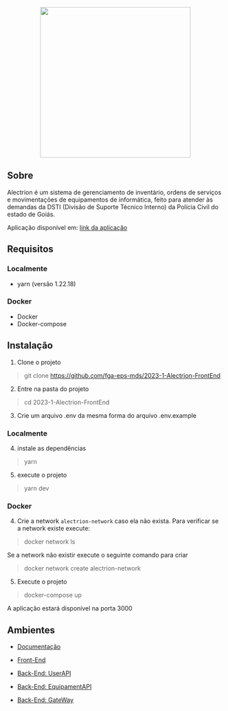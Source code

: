 <div align="center">
    <img src="https://github.com/fga-eps-mds/2022-1-Alectrion-DOC/blob/gh-pages/docs/documentation/Documentos/Identidade%20Visual/S%C3%ADmbolo_Alectrion.png?raw=true" height="350px" width="350px">
</div>

## Sobre

Alectrion é um sistema de gerenciamento de inventário, ordens de serviços e movimentações de equipamentos de informática,
feito para atender às demandas da DSTI (Divisão de Suporte Técnico Interno) da Polícia Civil do estado de Goiás.

Aplicação disponível em: [link da aplicação](https://alectrion-2023.herokuapp.com/)

## Requisitos
### Localmente
- yarn (versão 1.22.18)
### Docker
- Docker
- Docker-compose

## Instalação

1. Clone o projeto

> git clone https://github.com/fga-eps-mds/2023-1-Alectrion-FrontEnd

2. Entre na pasta do projeto

> cd 2023-1-Alectrion-FrontEnd

3. Crie um arquivo .env da mesma forma do arquivo .env.example 
### Localmente
4. instale as dependências

> yarn

5. execute o projeto

> yarn dev

### Docker
4. Crie a network ```alectrion-network``` caso ela não exista. Para verificar se a network existe execute:

> docker network ls

Se a network não existir execute o seguinte comando para criar
> docker network create alectrion-network

5. Execute o projeto
    
> docker-compose up

A aplicação estará disponível na porta 3000

## Ambientes

- [Documentação](https://github.com/fga-eps-mds/2023-1-Alectrion-DOC)

- [Front-End](https://github.com/fga-eps-mds/2023-1-Alectrion-FrontEnd)

- [Back-End: UserAPI](https://github.com/fga-eps-mds/2023-1-Alectrion-UserAPI)
  
- [Back-End: EquipamentAPI](https://github.com/fga-eps-mds/2023-1-Alectrion-EquipamentApi) 

- [Back-End: GateWay](https://github.com/fga-eps-mds/2023-1-Alectrion-Gateway) 
